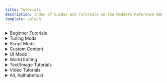 ```yaml
---
title: Tutorials
description: Index of Guides and Turorials on the Modders Reference Website
template: splash
---
```


<details>

<summary>Beginner Tutorials</summary>

* [Custom Maps](https://thesims4moddersreference.org/guides/custom-maps/), by Alistu a.k.a. Menaceman44

</details>

<details>

<summary>Tuning Mods</summary>

* [Modifying Sim Appearances](https://thesims4moddersreference.org/tutorials/modifying-sim-appearances/), by FellowFur

</details>

<details>

<summary>Script Mods</summary>

* [Modifying Sim Appearances](https://thesims4moddersreference.org/tutorials/modifying-sim-appearances/), by FellowFur

</details>

<details>

<summary>Custom Content</summary>

<details>

<summary>CAS</summary>

</details>

<details>

<summary>Build/Buy</summary>

</details>

</details>

<details>

<summary>UI Mods</summary>

* [Custom Maps](https://thesims4moddersreference.org/tutorials/custom-maps/), by Alistu a.k.a. Menaceman44

</details>

<details>

<summary>World Editing</summary>

* [Links to Off-Site Tutorials](https://thesims4moddersreference.org/tutorials/links-offsite/):
    * [Sims 4 World Modding - Part 1 | Adding Custom Objects](https://thesims4moddersreference.org/tutorials/links-offsite/#sims-4-world-modding---part-1--adding-custom-objects-by-cbx-sims), by CBX Sims

</details>

<details>

<summary>Text/Image Tutorials</summary>

* [Custom Maps](https://thesims4moddersreference.org/tutorials/custom-maps/), by Alistu a.k.a. Menaceman44
* [Modifying Sim Appearances](https://thesims4moddersreference.org/tutorials/modifying-sim-appearances/), by FellowFur

</details>

<details>

<summary>Video Tutorials</summary>

* [Links to Off-Site Tutorials](https://thesims4moddersreference.org/tutorials/links-offsite/):
    * [Sims 4 World Modding - Part 1 | Adding Custom Objects](https://thesims4moddersreference.org/tutorials/links-offsite/#sims-4-world-modding---part-1--adding-custom-objects-by-cbx-sims), by CBX Sims

</details>

<details>

<summary>All, Aplhabetical</summary>

* [Custom Maps](https://thesims4moddersreference.org/tutorials/custom-maps/), by Alistu a.k.a. Menaceman44
* [Modifying Sim Appearances](https://thesims4moddersreference.org/tutorials/modifying-sim-appearances/), by FellowFur

* [Links to Off-Site Tutorials](https://thesims4moddersreference.org/tutorials/links-offsite/):
    * [Sims 4 World Modding - Part 1 | Adding Custom Objects](https://thesims4moddersreference.org/tutorials/links-offsite/#sims-4-world-modding---part-1--adding-custom-objects-by-cbx-sims), by CBX Sims

</details>